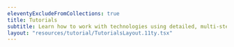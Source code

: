 ```yaml
---
eleventyExcludeFromCollections: true
title: Tutorials
subtitle: Learn how to work with technologies using detailed, multi-step lessons accompanied by code samples, instructions, and videos.
layout: "resources/tutorial/TutorialsLayout.11ty.tsx"
---
```

